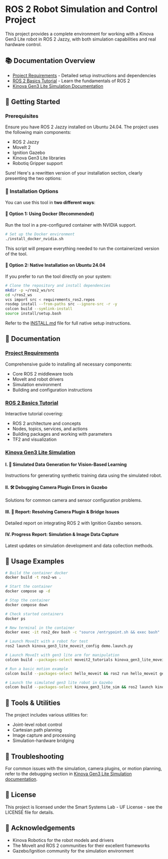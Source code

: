 # ROS 2 Robot Simulation and Control Project

This project provides a complete environment for working with a Kinova Gen3 Lite robot in ROS 2 Jazzy, with both simulation capabilities and real hardware control.

## 📚 Documentation Overview

* [Project Requirements](INSTALL.md) - Detailed setup instructions and dependencies
* [ROS 2 Basics Tutorial](notes/ros2_basics.ipynb) - Learn the fundamentals of ROS 2
* [Kinova Gen3 Lite Simulation Documentation](src/kinova_gen3_lite_sim/README.md)

## 🚀 Getting Started

### Prerequisites

Ensure you have ROS 2 Jazzy installed on Ubuntu 24.04. The project uses the following main components:

- ROS 2 Jazzy
- MoveIt 2
- Ignition Gazebo
- Kinova Gen3 Lite libraries
- Robotiq Gripper support

Sure! Here's a rewritten version of your installation section, clearly presenting the two options:



### 🚀 Installation Options

You can use this tool in **two different ways**:



#### 🔹 Option 1: Using Docker (Recommended)

Run the tool in a pre-configured container with NVIDIA support.

```bash
# Set up the Docker environment
./install_docker_nvidia.sh
```

This script will prepare everything needed to run the containerized version of the tool.



#### 🔹 Option 2: Native Installation on Ubuntu 24.04

If you prefer to run the tool directly on your system:

```bash
# Clone the repository and install dependencies
mkdir -p ~/ros2_ws/src
cd ~/ros2_ws
vcs import src < requirements_ros2.repos
rosdep install --from-paths src --ignore-src -r -y
colcon build --symlink-install
source install/setup.bash
```

Refer to the [INSTALL.md](INSTALL.md) file for full native setup instructions.


## 📖 Documentation

### [Project Requirements](INSTALL.md)
Comprehensive guide to installing all necessary components:
- Core ROS 2 middleware tools
- MoveIt and robot drivers
- Simulation environment
- Building and configuration instructions

### [ROS 2 Basics Tutorial](notes/ros2_basics.ipynb)
Interactive tutorial covering:
- ROS 2 architecture and concepts
- Nodes, topics, services, and actions
- Building packages and working with parameters
- TF2 and visualization

### [Kinova Gen3 Lite Simulation](src/kinova_gen3_lite_sim/README.md)

#### I. 📘 Simulated Data Generation for Vision-Based Learning
Instructions for generating synthetic training data using the simulated robot.

#### II. 🛠️ Debugging Camera Plugin Errors in Gazebo
Solutions for common camera and sensor configuration problems.

#### III. 🧾 Report: Resolving Camera Plugin & Bridge Issues
Detailed report on integrating ROS 2 with Ignition Gazebo sensors.

#### IV. Progress Report: Simulation & Image Data Capture
Latest updates on simulation development and data collection methods.

## 🤖 Usage Examples

```bash
# Build the container docker
docker build -t ros2-ws .

# Start the container
docker compose up -d

# Stop the container
docker compose down

# Check started containers
docker ps

# New terminal in the container
docker exec -it ros2_dev bash -c "source /entrypoint.sh && exec bash"

# Launch MoveIt with a robot for test
ros2 launch kinova_gen3_lite_moveit_config demo.launch.py

# Launch MoveIt with gen3 lite arm for manipulation
colcon build --packages-select moveit2_tutorials kinova_gen3_lite_moveit_config && ros2 launch moveit2_tutorials gen3lite_demo.launch.py

# Run a basic motion example
colcon build --packages-select hello_moveit && ros2 run hello_moveit gen3_lite_hello_moveit

# Launch the simulated gen3 lite robot in Gazebo
colcon build --packages-select kinova_gen3_lite_sim && ros2 launch kinova_gen3_lite_sim sim_launch.py
```

## 🧰 Tools & Utilities

The project includes various utilities for:
- Joint-level robot control
- Cartesian path planning
- Image capture and processing
- Simulation-hardware bridging

## 🔧 Troubleshooting

For common issues with the simulation, camera plugins, or motion planning, refer to the debugging section in [Kinova Gen3 Lite Simulation documentation](src/kinova_gen3_lite_sim/README.md).

## 📝 License

This project is licensed under the Smart Systems Lab - UF License - see the LICENSE file for details.

## 🙏 Acknowledgements

- Kinova Robotics for the robot models and drivers
- The MoveIt and ROS 2 communities for their excellent frameworks
- Gazebo/Ignition community for the simulation environment